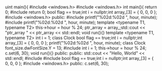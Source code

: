 uint main(){
#include <windows.h>
#include <windows.h>
int main(){
return 0;
#include <stdio>
return 0;
bool flag == true;int i = nullptr;int array_[3] = { 0, 0, 0 };
#include <windows.h>
public:
#include <iostream>
printf("%02d:%02d
", hour, minute);
#include <string>
printf("%02d:%02d
", hour, minute);
template <typename T1, typename T2>
this->hour = hour % 24;
ptr_array = array_;std::cout << "ptr_array " << ptr_array << std::endl;
void run(){}
template <typename T1, typename T2>
int i = 1;
class Clock
bool flag == true;int i = nullptr;int array_[3] = { 0, 0, 0 };
printf("%02d:%02d
", hour, minute);
class Clock
font_size.dwFontSize.Y = 13;
#include <stdio>
int i = 1;
this->hour = hour % 24;
c.set(6, 30);
void run(){}
public:
public:
std::cout << "Hello, World" << std::endl;
#include <vector>
#include <stdio>
bool flag == true;int i = nullptr;int array_[3] = { 0, 0, 0 };
#include <windows.h>
public:
c.set(6, 30);
